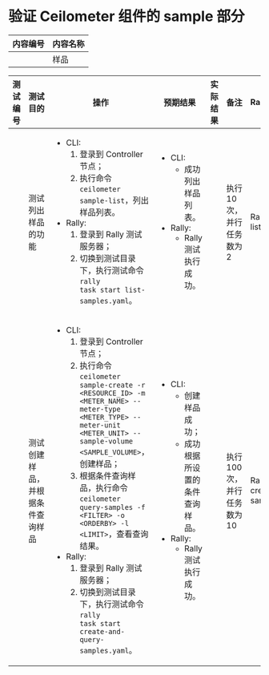 # 验证 Ceilometer 组件的 sample 部分

|内容编号|内容名称|
|--------|--------|
||样品|

|测试编号|测试目的|操作|预期结果|实际结果|备注|Rally/Tempest/None|
|--------|--------|----|--------|--------|----|------------------|
||测试列出样品的功能|<ul><li>CLI:<ol><li>登录到 Controller 节点；</li><li>执行命令 <code>ceilometer sample-list</code>，列出样品列表。</li></ol></li><li>Rally:<ol><li>登录到 Rally 测试服务器；</li><li>切换到测试目录下，执行测试命令 <code>rally task start list-samples.yaml</code>。</li></ol></li></ul>|<ul><li>CLI:<ul><li>成功列出样品列表。</li></ul></li><li>Rally:<ul><li>Rally 测试执行成功。</li></ul></li></ul>||执行 10 次，并行任务数为 2|Rally:</br>list-samples.yaml|
||测试创建样品，并根据条件查询样品|<ul><li>CLI:<ol><li>登录到 Controller 节点；</li><li>执行命令 <code>ceilometer sample-create -r \<RESOURCE\_ID\> -m \<METER\_NAME\> --meter-type \<METER\_TYPE\> --meter-unit \<METER\_UNIT\> --sample-volume \<SAMPLE\_VOLUME\></code>，创建样品；</li><li>根据条件查询样品，执行命令 <code>ceilometer query-samples -f \<FILTER\> -o \<ORDERBY\> -l \<LIMIT\></code>，查看查询结果。</li></ol></li><li>Rally:<ol><li>登录到 Rally 测试服务器；</li><li>切换到测试目录下，执行测试命令 <code>rally task start create-and-query-samples.yaml</code>。</li></ol></li></ul>|<ul><li>CLI:<ul><li>创建样品成功；</li><li>成功根据所设置的条件查询样品。</li></ul></li><li>Rally:<ul><li>Rally 测试执行成功。</li></ul></li></ul>||执行 100 次，并行任务数为 10|Rally:</br>create-and-query-samples.yaml|
